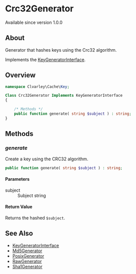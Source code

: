 # Crc32Generator

Available since version 1.0.0

## About

Generator that hashes keys using the Crc32 algorithm.

Implements the [KeyGeneratorInterface](../KeyGeneratorInterface.md).

## Overview

```php
namespace Clvarley\Cache\Key;

Class Crc32Generator Implements KeyGeneratorInterface
{

    /* Methods */
    public function generate( string $subject ) : string;
}
```

## Methods
### *generate*

Create a key using the CRC32 algorithm.

```php
public function generate( string $subject ) : string;
```

#### Parameters

<dl>
  <dt>subject</dt>
  <dd>Subject string</dd>
</dl>

#### Return Value

Returns the hashed `$subject`.

## See Also

* [KeyGeneratorInterface](../KeyGeneratorInterface.md)
* [Md5Generator](Md5Generator.md)
* [PosixGenerator](PosixGenerator.md)
* [RawGenerator](RawGenerator.md)
* [Sha1Generator](Sha1Generator.md)
